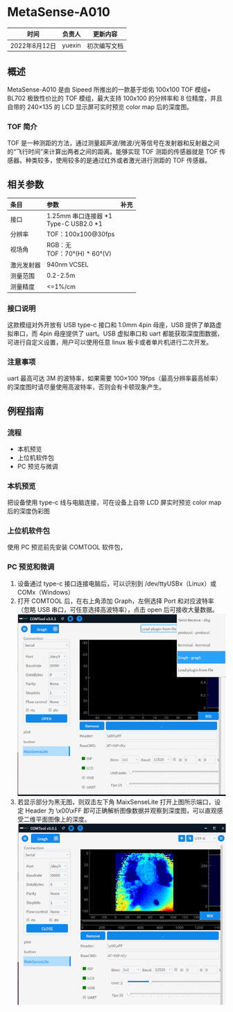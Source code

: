 # MetaSense-A010

|     时间      | 负责人 |   更新内容   |
| :-----------: | :----: | :----------: |
| 2022年8月12日 | yuexin | 初次编写文档 |


## 概述

MetaSense-A010 是由 Sipeed 所推出的一款基于炬佑 100x100 TOF 模组+ BL702 极致性价比的 TOF 模组，最大支持 100x100 的分辨率和 8 位精度，并且自带的 240×135 的 LCD 显示屏可实时预览 color map 后的深度图。

### TOF 简介

TOF 是一种测距的方法，通过测量超声波/微波/光等信号在发射器和反射器之间的“飞行时间”来计算出两者之间的距离。能够实现 TOF 测距的传感器就是 TOF 传感器。种类较多，使用较多的是通过红外或者激光进行测距的 TOF 传感器。

## 相关参数

| 条目         | 参数                                                               | 补充 |
| :----------- | :----------------------------------------------------------------- | :--- |
| 接口         | 1.25mm 串口连接器 \*1<br>Type-C USB2.0 \*1                        |      |
| 分辨率       | TOF：100x100@30fps                                                 |      |
| 视场角       | RGB：无<br>TOF：70°(H) * 60°(V)                                   |      |
| 激光发射器   | 940nm VCSEL                                                         |      |
| 测量范围     | 0.2-2.5m                                                          |      |
| 测量精度     | <=1%/cm                                                            |      |

### 接口说明

这款模组对外开放有 USB type-c 接口和 1.0mm 4pin 母座，USB 提供了单路虚拟串口，而 4pin 母座提供了 uart。USB 虚拟串口和 uart 都能获取深度图数据，可进行自定义设置，用户可以使用任意 linux 板卡或者单片机进行二次开发。

### 注意事项

uart 最高可达 3M 的波特率，如果需要 100×100 19fps（最高分辨率最高帧率）的深度图时请尽量使用高波特率，否则会有卡顿现象产生。

## 例程指南

### 流程

- 本机预览
- 上位机软件包
- PC 预览与微调
  
### 本机预览
把设备使用 type-c 线与电脑连接，可在设备上自带 LCD 屏实时预览 color map 后的深度伪彩图
   
### 上位机软件包
使用 PC 预览前先安装 COMTOOL 软件包，

### PC 预览和微调
1. 设备通过 type-c 接口连接电脑后，可以识别到 /dev/ttyUSBx（Linux）或 COMx（Windows）
2. 打开 COMTOOL 后，在右上角添加 Graph，左侧选择 Port 和对应波特率（忽略 USB 串口，可任意选择高波特率），点击 open 后可接收大量数据。
![010-1](assets/a010-1.jpg)
3. 若显示部分为黑无图，则双击左下角 MaixSenseLite 打开上图所示端口，设定 Header 为 \x00\xFF 即可正确解析图像数据并观察到深度图，可以直观感受二维平面图像上的深度。
![010-2](assets/a010-2.jpg)
  
